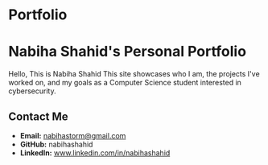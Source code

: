# Portfolio
# Nabiha Shahid's Personal Portfolio

Hello, This is Nabiha Shahid
This site showcases who I am, the projects I've worked on, and my goals as a Computer Science student interested in cybersecurity.
## Contact Me

- **Email:** nabihastorm@gmail.com
- **GitHub:** nabihashahid
- **LinkedIn:** www.linkedin.com/in/nabihashahid 
